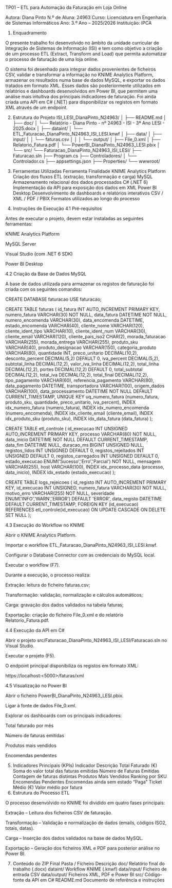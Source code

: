TP01 – ETL para Automação da Faturação em Loja Online

Autora: Diana Pinto
N.º de Aluna: 24963
Curso: Licenciatura em Engenharia de Sistemas Informáticos
Ano: 3.º Ano – 2025/2026
Instituição: IPCA

1. Enquadramento

O presente trabalho foi desenvolvido no âmbito da unidade curricular de Integração de Sistemas de Informação (ISI) e tem como objetivo a criação de um processo ETL (Extract, Transform and Load) que permita automatizar o processo de faturação de uma loja online.

O sistema foi desenhado para integrar dados provenientes de ficheiros CSV, validar e transformar a informação no KNIME Analytics Platform, armazenar os resultados numa base de dados MySQL, e exportar os dados tratados em formato XML.
Esses dados são posteriormente utilizados em relatórios e dashboards desenvolvidos em Power BI, que permitem uma análise mais intuitiva dos principais indicadores de faturação.
Foi ainda criada uma API em C# (.NET) para disponibilizar os registos em formato XML através de um endpoint.

2. Estrutura do Projeto
ISI_LESI_DianaPinto_N24963/
│
├── README.md
│
├── doc/
│   └── Relatório - Diana Pinto - nº 24963 - ISI - 3º Ano LESI - 2025.docx
│
├── dataint/
│   └── ETL_Faturacao_DianaPinto_N24963_ISI_LESI.knwf
│
├── data/
│   ├── input/
│   │   └── faturas.csv
│   │
│   └── output/
│       ├── File_0.xml
│       ├── Relatorio_Fatura.pdf
│       └── PowerBI_DianaPinto_N24963_LESI.pbix
│
└── src/
    └── Faturacao_DianaPinto_N24963_ISI_LESI/
        ├── Faturacao.sln
        ├── Program.cs
        ├── Controladores/
        │   └── Controlador.cs
        ├── appsettings.json
        ├── Properties/
        └── wwwroot/

3. Ferramentas Utilizadas
Ferramenta	Finalidade
KNIME Analytics Platform	Criação dos fluxos ETL (extração, transformação e carga)
MySQL	Armazenamento relacional dos dados processados
C# (.NET 6)	Implementação da API para exposição dos dados em XML
Power BI Desktop	Desenvolvimento de dashboards e relatórios interativos
CSV / XML / PDF / PBIX	Formatos utilizados ao longo do processo
4. Instruções de Execução
4.1 Pré-requisitos

Antes de executar o projeto, devem estar instaladas as seguintes ferramentas:

KNIME Analytics Platform

MySQL Server

Visual Studio (com .NET 6 SDK)

Power BI Desktop

4.2 Criação da Base de Dados MySQL

A base de dados utilizada para armazenar os registos de faturação foi criada com os seguintes comandos:

CREATE DATABASE faturacao
USE faturacao;

CREATE TABLE faturas (
  id_fatura INT AUTO_INCREMENT PRIMARY KEY,
  numero_fatura VARCHAR(30) NOT NULL,
  data_fatura DATETIME NOT NULL,
  numero_encomenda VARCHAR(30),
  data_encomenda DATETIME,
  estado_encomenda VARCHAR(40),
  cliente_nome VARCHAR(120),
  cliente_ident_tipo VARCHAR(10),
  cliente_ident_num VARCHAR(30),
  cliente_email VARCHAR(120),
  cliente_pais_iso2 CHAR(2),
  morada_faturacao VARCHAR(255),
  morada_entrega VARCHAR(255),
  produto_sku VARCHAR(40),
  produto_designacao VARCHAR(150),
  categoria_produto VARCHAR(80),
  quantidade INT,
  preco_unitario DECIMAL(10,2),
  desconto_percent DECIMAL(5,2) DEFAULT 0,
  iva_percent DECIMAL(5,2),
  subtotal_linha DECIMAL(12,2),
  valor_iva_linha DECIMAL(12,2),
  total_linha DECIMAL(12,2),
  portes DECIMAL(12,2) DEFAULT 0,
  total_subtotal DECIMAL(12,2),
  total_iva DECIMAL(12,2),
  total_final DECIMAL(12,2),
  tipo_pagamento VARCHAR(60),
  referencia_pagamento VARCHAR(80),
  data_pagamento DATETIME,
  transportadora VARCHAR(100),
  origem_dados VARCHAR(100),
  data_processamento DATETIME NOT NULL DEFAULT CURRENT_TIMESTAMP,
  UNIQUE KEY uq_numero_fatura (numero_fatura, produto_sku, quantidade, preco_unitario, iva_percent),
  INDEX idx_numero_fatura (numero_fatura),
  INDEX idx_numero_encomenda (numero_encomenda),
  INDEX idx_cliente_email (cliente_email),
  INDEX idx_produto_sku (produto_sku),
  INDEX idx_data_fatura (data_fatura)
);

CREATE TABLE etl_controle (
  id_execucao INT UNSIGNED AUTO_INCREMENT PRIMARY KEY,
  processo VARCHAR(80) NOT NULL,
  data_inicio DATETIME NOT NULL DEFAULT CURRENT_TIMESTAMP,
  data_fim DATETIME NULL,
  duracao_ms BIGINT UNSIGNED NULL,
  registos_lidos INT UNSIGNED DEFAULT 0,
  registos_rejeitados INT UNSIGNED DEFAULT 0,
  registos_carregados INT UNSIGNED DEFAULT 0,
  estado_execucao ENUM('Sucesso','Erro','Parcial') NOT NULL,
  mensagem VARCHAR(255),
  host VARCHAR(100),
  INDEX idx_processo_data (processo, data_inicio),
  INDEX idx_estado (estado_execucao)
);

CREATE TABLE logs_rejeicoes (
  id_registo INT AUTO_INCREMENT PRIMARY KEY,
  id_execucao INT UNSIGNED,
  numero_fatura VARCHAR(30) NOT NULL,
  motivo_erro VARCHAR(255) NOT NULL,
  severidade ENUM('INFO','WARN','ERROR') DEFAULT 'ERROR',
  data_registo DATETIME DEFAULT CURRENT_TIMESTAMP,
  FOREIGN KEY (id_execucao) REFERENCES etl_controle(id_execucao)
    ON UPDATE CASCADE
    ON DELETE SET NULL
);

4.3 Execução do Workflow no KNIME

Abrir o KNIME Analytics Platform.

Importar o workflow ETL_Faturacao_DianaPinto_N24963_ISI_LESI.knwf.

Configurar o Database Connector com as credenciais do MySQL local.

Executar o workflow (F7).

Durante a execução, o processo realiza:

Extração: leitura do ficheiro faturas.csv;

Transformação: validação, normalização e cálculos automáticos;

Carga: gravação dos dados validados na tabela faturas;

Exportação: criação do ficheiro File_0.xml e do relatório Relatorio_Fatura.pdf.

4.4 Execução da API em C#

Abrir o projeto src/Faturacao_DianaPinto_N24963_ISI_LESI/Faturacao.sln no Visual Studio.

Executar o projeto (F5).

O endpoint principal disponibiliza os registos em formato XML:

https://localhost:<5000>/faturas/xml

4.5 Visualização no Power BI

Abrir o ficheiro PowerBI_DianaPinto_N24963_LESI.pbix.

Ligar à fonte de dados File_0.xml.

Explorar os dashboards com os principais indicadores:

Total faturado por mês

Número de faturas emitidas

Produtos mais vendidos

Encomendas pendentes

5. Indicadores Principais (KPIs)
Indicador	Descrição
Total Faturado (€)	Soma do valor total das faturas emitidas
Número de Faturas Emitidas	Contagem de faturas distintas
Produtos Mais Vendidos	Ranking por SKU
Encomendas Pendentes	Encomendas ainda sem estado “Paga”
Ticket Médio (€)	Valor médio por fatura
6. Estrutura do Processo ETL

O processo desenvolvido no KNIME foi dividido em quatro fases principais:

Extração – Leitura dos ficheiros CSV de faturação.

Transformação – Validação e normalização de dados (emails, códigos ISO2, totais, datas).

Carga – Inserção dos dados validados na base de dados MySQL.

Exportação – Geração dos ficheiros XML e PDF para posterior análise no Power BI.

7. Conteúdo do ZIP Final
Pasta / Ficheiro	Descrição
doc/	Relatório final do trabalho (.docx)
dataint/	Workflow KNIME (.knwf)
data/input/	Ficheiro de entrada CSV
data/output/	Ficheiros XML, PDF e Power BI
src/	Código-fonte da API em C#
README.md	Documento de referência e instruções